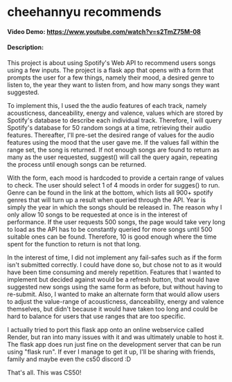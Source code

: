 # cheehannyu recommends
#### Video Demo:  https://www.youtube.com/watch?v=s2TmZ75M-08
#### Description:
This project is about using Spotify's Web API to recommend users songs using a few inputs. The project is a flask app that opens with a form that prompts the user for a few things, namely their mood, a desired genre to listen to, the year they want to listen from, and how many songs they want suggested.

To implement this, I used the the audio features of each track, namely acousticness, danceability, energy and valence, values which are stored by Spotify's database to describe each individual track. Therefore, I will query Spotify's database for 50 random songs at a time, retrieving their audio features. Thereafter, I'll pre-set the desired range of values for the audio features using the mood that the user gave me. If the values fall within the range set, the song is returned. If not enough songs are found to return as many as the user requested, suggest() will call the query again, repeating the process until enough songs can be returned.

With the form, each mood is hardcoded to provide a certain range of values to check. The user should select 1 of 4 moods in order for sugges() to run. Genre can be found in the link at the bottom, which lists all 900+ spotify genres that will turn up a result when queried through the API. Year is simply the year in which the songs should be released in. The reason why I only allow 10 songs to be requested at once is in the interest of performance. If the user requests 500 songs, the page would take very long to load as the API has to be constantly queried for more songs until 500 suitable ones can be found. Therefore, 10 is good enough where the time spent for the function to return is not that long.

In the interest of time, I did not implement any fail-safes such as if the form isn't submitted correctly. I could have done so, but chose not to as it would have been time consuming and merely repetition. Features that I wanted to implement but decided against would be a refresh button, that would have suggested new songs using the same form as before, but without having to re-submit. Also, I wanted to make an alternate form that would allow users to adjust the value-range of acousticness, danceability, energy and valence themselves, but didn't because it would have taken too long and could be hard to balance for users that use ranges that are too specific.

I actually tried to port this flask app onto an online webservice called Render, but ran into many issues with it and was ultimately unable to host it. The flask app does run just fine on the development server that can be run using "flask run". If ever I manage to get it up, I'll be sharing with friends, family and maybe even the cs50 discord :D

That's all. This was CS50!
